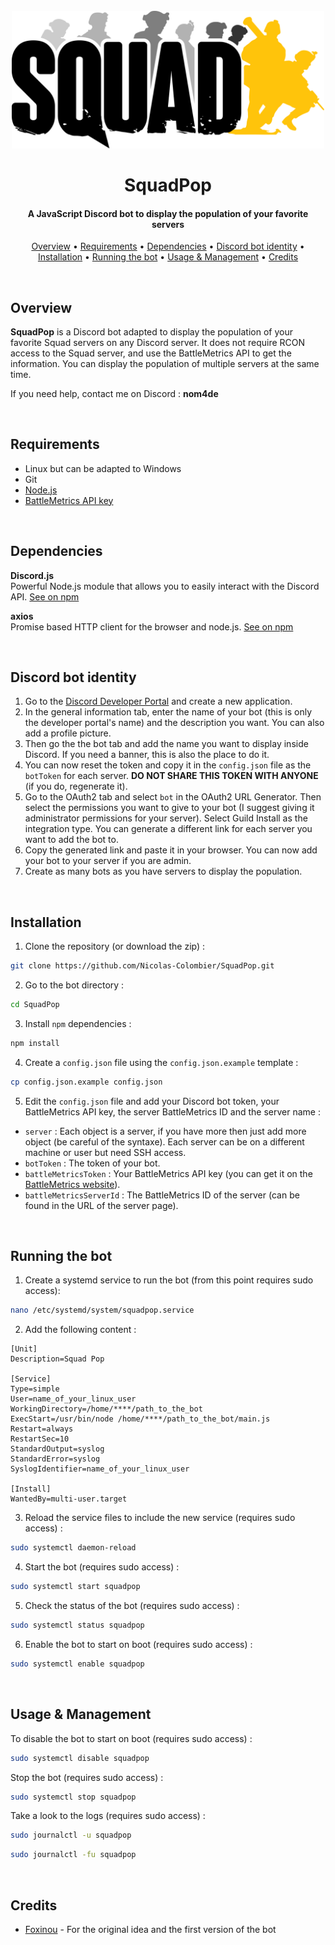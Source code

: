 <div align="center">

<br>

<img src="assets/Squad.png" alt="Logo" width="500"/>

<h1 align="center">SquadPop</h1>
<h4 align="center">A JavaScript Discord bot to display the population of your favorite servers </h4>

<p align="center">
    <a href="https://github.com/Nicolas-Colombier/SquadPop#overview">Overview</a> •
    <a href="https://github.com/Nicolas-Colombier/SquadPop#requirements">Requirements</a> •
    <a href="https://github.com/Nicolas-Colombier/SquadPop#dependencies">Dependencies</a> •
    <a href="https://github.com/Nicolas-Colombier/SquadPop#discord-bot-identity">Discord bot identity</a> •
   <a href="https://github.com/Nicolas-Colombier/SquadPop#installation">Installation</a> •
    <a href="https://github.com/Nicolas-Colombier/SquadPop#running-the-bot">Running the bot</a> •
    <a href="https://github.com/Nicolas-Colombier/SquadPop#usage--management">Usage & Management</a> •
    <a href="https://github.com/Nicolas-Colombier/SquadPop#credits">Credits</a>
</p>
</div>

<br>

## Overview

**SquadPop** is a Discord bot adapted to display the population of your favorite Squad servers on any Discord server. It does not require RCON access to the Squad server, and use the BattleMetrics API to get the information. You can display the population of multiple servers at the same time.

If you need help, contact me on Discord : **nom4de**

<br>

## Requirements
* Linux but can be adapted to Windows
* Git
* [Node.js](https://nodejs.org/en/)
* [BattleMetrics API key](https://www.battlemetrics.com/developers)

<br>

## Dependencies
**Discord.js** <br>
Powerful Node.js module that allows you to easily interact with the Discord API.
[See on npm](https://www.npmjs.com/package/discord.js)

**axios** <br>
Promise based HTTP client for the browser and node.js.
[See on npm](https://www.npmjs.com/package/axios)

<br>

## Discord bot identity

1. Go to the [Discord Developer Portal](https://discord.com/developers/applications) and create a new application.
2. In the general information tab, enter the name of your bot (this is only the developer portal's name) and the description you want. You can also add a profile picture.
3. Then go the the bot tab and add the name you want to display inside Discord. If you need a banner, this is also the place to do it.
4. You can now reset the token and copy it in the `config.json` file as the `botToken` for each server. **DO NOT SHARE THIS TOKEN WITH ANYONE** (if you do, regenerate it).
5. Go to the OAuth2 tab and select `bot` in the OAuth2 URL Generator. Then select the permissions you want to give to your bot (I suggest giving it administrator permissions for your server). Select Guild Install as the integration type. You can generate a different link for each server you want to add the bot to.
6. Copy the generated link and paste it in your browser. You can now add your bot to your server if you are admin.
7. Create as many bots as you have servers to display the population.

<br>

## Installation

1. Clone the repository (or download the zip) :

```sh
git clone https://github.com/Nicolas-Colombier/SquadPop.git
```

2. Go to the bot directory :

```sh
cd SquadPop
```

3. Install `npm` dependencies :

```sh
npm install
```

4. Create a `config.json` file using the `config.json.example` template :

```sh
cp config.json.example config.json
```

5. Edit the `config.json` file and add your Discord bot token, your BattleMetrics API key, the server BattleMetrics ID and the server name :

- `server` : Each object is a server, if you have more then just add more object (be careful of the syntaxe). Each server can be on a different machine or user but need SSH access.
- `botToken` : The token of your bot.
- `battleMetricsToken` : Your BattleMetrics API key (you can get it on the [BattleMetrics website](https://www.battlemetrics.com/developers)).
- `battleMetricsServerId` : The BattleMetrics ID of the server (can be found in the URL of the server page).

<br>

## Running the bot

1. Create a systemd service to run the bot (from this point requires sudo access):

```sh
nano /etc/systemd/system/squadpop.service
```

2. Add the following content :

```
[Unit]
Description=Squad Pop

[Service]
Type=simple
User=name_of_your_linux_user
WorkingDirectory=/home/****/path_to_the_bot
ExecStart=/usr/bin/node /home/****/path_to_the_bot/main.js
Restart=always
RestartSec=10
StandardOutput=syslog
StandardError=syslog
SyslogIdentifier=name_of_your_linux_user

[Install]
WantedBy=multi-user.target
```

3. Reload the service files to include the new service (requires sudo access) :

```sh
sudo systemctl daemon-reload
```

4. Start the bot (requires sudo access) :

```sh
sudo systemctl start squadpop
```

5. Check the status of the bot (requires sudo access) :

```sh
sudo systemctl status squadpop
```

6. Enable the bot to start on boot (requires sudo access) :

```sh
sudo systemctl enable squadpop
```

<br>

## Usage & Management

To disable the bot to start on boot (requires sudo access) :

```sh
sudo systemctl disable squadpop
```

Stop the bot (requires sudo access) :

```sh
sudo systemctl stop squadpop
```

Take a look to the logs (requires sudo access) :

```sh
sudo journalctl -u squadpop
```
```sh
sudo journalctl -fu squadpop
```

<br>

## Credits

- [Foxinou](https://github.com/FoxinouFR) - For the original idea and the first version of the bot
